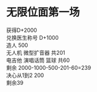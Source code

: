 # 无限位面第一场
获得D+2000  
兑换医生称号 D+1000  
造人 500  
无人机 微型扩音器 共201  
电吉他 演唱话筒 篮球 共60  
剩余 2000-1000-500-201-60=239  
决心从1到2 200  
剩余39  